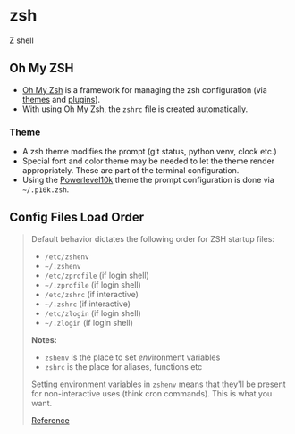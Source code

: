 # zsh

Z shell

## Oh My ZSH

- [Oh My Zsh](https://ohmyz.sh) is a framework for managing the zsh configuration (via [themes](https://github.com/ohmyzsh/ohmyzsh/wiki/Themes) and [plugins](https://github.com/ohmyzsh/ohmyzsh/tree/master/plugins)).
- With using Oh My Zsh, the `zshrc` file is created automatically.

### Theme

- A zsh theme modifies the prompt (git status, python venv, clock etc.)
- Special font and color theme may be needed to let the theme render appropriately. These are part of the terminal configuration.
- Using the [Powerlevel10k](https://github.com/romkatv/powerlevel10k) theme the prompt configuration is done via `~/.p10k.zsh`.

## Config Files Load Order

> Default behavior dictates the following order for ZSH startup files:
> 
> - `/etc/zshenv`
> - `~/.zshenv`
> - `/etc/zprofile` (if login shell)
> - `~/.zprofile`   (if login shell)
> - `/etc/zshrc`    (if interactive)
> - `~/.zshrc`      (if interactive)
> - `/etc/zlogin`   (if login shell)
> - `~/.zlogin`     (if login shell)
> 
> **Notes:**
> 
> - `zshenv` is the place to set *env*ironment variables
> - `zshrc` is the place for aliases, functions etc
>
> Setting environment variables in `zshenv` means that they'll be present for
> non-interactive uses (think cron commands). This is what you want.
>
> [Reference](https://gist.githubusercontent.com/pbrisbin/45654dc74787c18e858c/raw/191700523521f8579453a3e00476ed3c14a24354/headache.md)
